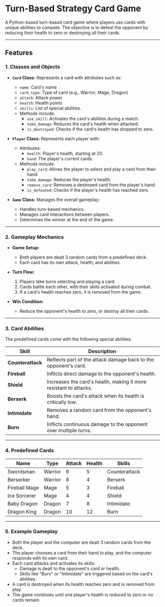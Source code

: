 # Turn-Based Strategy Card Game

A Python-based turn-based card game where players use cards with unique abilities to compete. The objective is to defeat the opponent by reducing their health to zero or destroying all their cards.

---

## Features

### 1. Classes and Objects
- **`Card` Class:** Represents a card with attributes such as:
  - `name`: Card's name
  - `card_type`: Type of card (e.g., Warrior, Mage, Dragon)
  - `attack`: Attack power
  - `health`: Health points
  - `skills`: List of special abilities.
  - Methods include:
    - `use_skill`: Activates the card's abilities during a match.
    - `take_damage`: Reduces the card's health when attacked.
    - `is_destroyed`: Checks if the card's health has dropped to zero.

- **`Player` Class:** Represents each player with:
  - Attributes:
    - `health`: Player's health, starting at 20.
    - `hand`: The player's current cards.
  - Methods include:
    - `play_card`: Allows the player to select and play a card from their hand.
    - `take_damage`: Reduces the player's health.
    - `remove_card`: Removes a destroyed card from the player's hand.
    - `is_defeated`: Checks if the player's health has reached zero.

- **`Game` Class:** Manages the overall gameplay:
  - Handles turn-based mechanics.
  - Manages card interactions between players.
  - Determines the winner at the end of the game.

---

### 2. Gameplay Mechanics
- **Game Setup:**
  - Both players are dealt 3 random cards from a predefined deck.
  - Each card has its own attack, health, and abilities.
  
- **Turn Flow:**
  1. Players take turns selecting and playing a card.
  2. Cards battle each other, with their skills activated during combat.
  3. If a card's health reaches zero, it is removed from the game.
  
- **Win Condition:**
  - Reduce the opponent's health to zero, or destroy all their cards.

---

### 3. Card Abilities
The predefined cards come with the following special abilities:

| Skill           | Description                                                                 |
|------------------|-----------------------------------------------------------------------------|
| **Counterattack**| Reflects part of the attack damage back to the opponent's card.            |
| **Fireball**     | Inflicts direct damage to the opponent's health.                           |
| **Shield**       | Increases the card's health, making it more resistant to attacks.          |
| **Berserk**      | Boosts the card's attack when its health is critically low.                |
| **Intimidate**   | Removes a random card from the opponent's hand.                            |
| **Burn**         | Inflicts continuous damage to the opponent over multiple turns.            |

---

### 4. Predefined Cards
| Name           | Type    | Attack | Health | Skills          |
|----------------|---------|--------|--------|-----------------|
| Swordsman      | Warrior | 6      | 5      | Counterattack   |
| Berserker      | Warrior | 8      | 4      | Berserk         |
| Fireball Mage  | Mage    | 5      | 3      | Fireball        |
| Ice Sorcerer   | Mage    | 4      | 4      | Shield          |
| Baby Dragon    | Dragon  | 7      | 8      | Intimidate      |
| Dragon King    | Dragon  | 10     | 12     | Burn            |

---

### 5. Example Gameplay
- Both the player and the computer are dealt 3 random cards from the deck.
- The player chooses a card from their hand to play, and the computer responds with its own card.
- Each card attacks and activates its skills:
  - Damage is dealt to the opponent's card or health.
  - Skills like "Burn" or "Intimidate" are triggered based on the card's abilities.
- A card is destroyed when its health reaches zero and is removed from play.
- The game continues until one player's health is reduced to zero or no cards remain.
